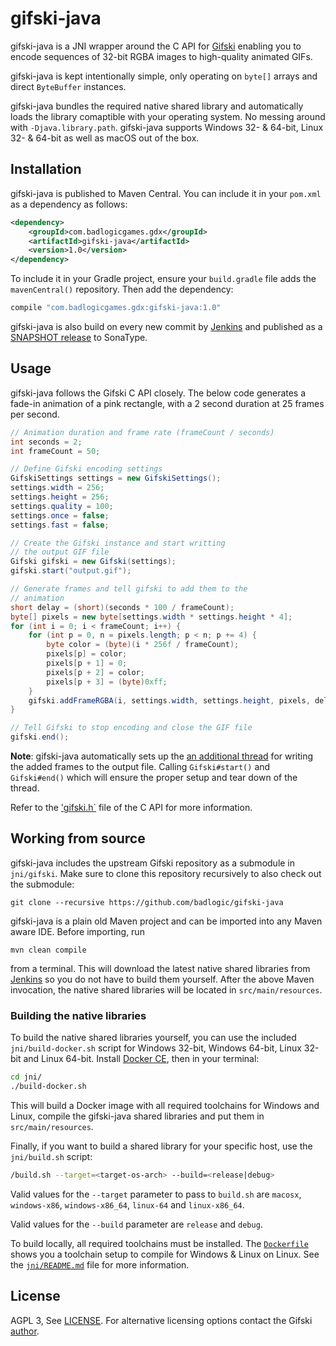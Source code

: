 # gifski-java
gifski-java is a JNI wrapper around the C API for [Gifski](https://gif.ski/) enabling you to encode sequences of 32-bit RGBA images to high-quality animated GIFs.

gifski-java is kept intentionally simple, only operating on `byte[]` arrays and direct `ByteBuffer` instances.

gifski-java bundles the required native shared library and automatically loads the library comaptible with your operating system. No messing around with `-Djava.library.path`. gifski-java supports Windows 32- & 64-bit, Linux 32- & 64-bit as well as macOS out of the box.

## Installation
gifski-java is published to Maven Central. You can include it in your `pom.xml` as a dependency as follows:

```xml
<dependency>
	<groupId>com.badlogicgames.gdx</groupId>
	<artifactId>gifski-java</artifactId>
	<version>1.0</version>
</dependency>
```

To include it in your Gradle project, ensure your `build.gradle` file adds the `mavenCentral()` repository. Then add the dependency:

```groovy
compile "com.badlogicgames.gdx:gifski-java:1.0"
```

gifski-java is also build on every new commit by [Jenkins](https://libgdx.badlogicgames.com/jenkins/job/gifski-java/) and published as a [SNAPSHOT release](https://oss.sonatype.org/content/repositories/snapshots/com/badlogicgames/gifski-java/) to SonaType.

## Usage
gifski-java follows the Gifski C API closely. The below code generates a fade-in animation of a pink rectangle, with a 2 second duration at 25 frames per second.

```java
// Animation duration and frame rate (frameCount / seconds)
int seconds = 2;
int frameCount = 50;

// Define Gifski encoding settings
GifskiSettings settings = new GifskiSettings();
settings.width = 256;
settings.height = 256;
settings.quality = 100;
settings.once = false;
settings.fast = false;

// Create the Gifski instance and start writting
// the output GIF file
Gifski gifski = new Gifski(settings);
gifski.start("output.gif");

// Generate frames and tell gifski to add them to the
// animation
short delay = (short)(seconds * 100 / frameCount);
byte[] pixels = new byte[settings.width * settings.height * 4];
for (int i = 0; i < frameCount; i++) {
	for (int p = 0, n = pixels.length; p < n; p += 4) {
		byte color = (byte)(i * 256f / frameCount);
		pixels[p] = color;
		pixels[p + 1] = 0;
		pixels[p + 2] = color;
		pixels[p + 3] = (byte)0xff;
	}
	gifski.addFrameRGBA(i, settings.width, settings.height, pixels, delay);
}

// Tell Gifski to stop encoding and close the GIF file
gifski.end();
```

**Note**: gifski-java automatically sets up the [an additional thread](https://github.com/ImageOptim/gifski/blob/master/gifski.h#L11) for writing the added frames to the output file. Calling `Gifski#start()` and `Gifski#end()` which will ensure the proper setup and tear down of the thread.

Refer to the ['gifski.h`](https://github.com/ImageOptim/gifski/blob/master/gifski.h) file of the C API for more information.

## Working from source
gifski-java includes the upstream Gifski repository as a submodule in `jni/gifski`. Make sure to clone this repository recursively to also check out the submodule:

```
git clone --recursive https://github.com/badlogic/gifski-java
```

gifski-java is a plain old Maven project and can be imported into any Maven aware IDE. Before importing, run

```
mvn clean compile
```

from a terminal. This will download the latest native shared libraries from [Jenkins](https://libgdx.badlogicgames.com/ci/gifski-java/binaries/) so you do not have to build them yourself. After the above Maven invocation, the native shared libraries will be located in `src/main/resources`.

### Building the native libraries
To build the native shared libraries yourself, you can use the included `jni/build-docker.sh` script for Windows 32-bit, Windows 64-bit, Linux 32-bit and Linux 64-bit. Install [Docker CE](https://www.docker.com/community-edition), then in your terminal:

```bash
cd jni/
./build-docker.sh
```

This will build a Docker image with all required toolchains for Windows and Linux, compile the gifski-java shared libraries and put them in `src/main/resources`.

Finally, if you want to build a shared library for your specific host, use the `jni/build.sh` script:

```bash
/build.sh --target=<target-os-arch> --build=<release|debug>
```

Valid values for the `--target` parameter to pass to `build.sh` are `macosx`, `windows-x86`, `windows-x86_64`, `linux-64` and `linux-x86_64`.

Valid values for the `--build` parameter are `release` and `debug`.

To build locally, all required toolchains must be installed. The [`Dockerfile`](https://github.com/badlogic/gifski-java/blob/master/jni/Dockerfile#L3) shows you a toolchain setup to compile for Windows & Linux on Linux. See the [`jni/README.md`](https://github.com/badlogic/gifski-java/blob/master/jni/README.md) file for more information.

## License
AGPL 3, See [LICENSE](https://github.com/badlogic/gifski-java/blob/master/LICENSE). For alternative licensing options contact the Gifski [author](https://kornel.ski/contact).